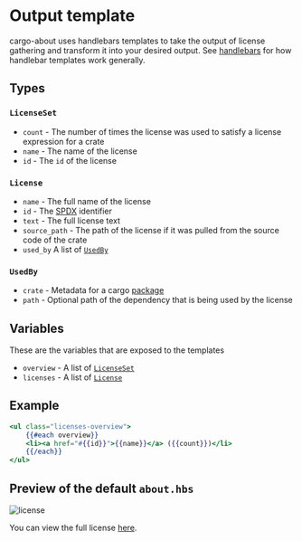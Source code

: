 # Output template

cargo-about uses handlebars templates to take the output of license gathering and transform it into your desired output. See [handlebars](https://handlebarsjs.com) for how handlebar templates work generally.

## Types

### `LicenseSet`

- `count` - The number of times the license was used to satisfy a license expression for a crate
- `name` - The name of the license
- `id` - The `id` of the license

### `License`

- `name` - The full name of the license
- `id` - The [SPDX](https://spdx.dev/ids/) identifier
- `text` - The full license text
- `source_path` - The path of the license if it was pulled from the source code of the crate
- `used_by` A list of [`UsedBy`](#usedby)

### `UsedBy`

- `crate` - Metadata for a cargo [package](https://docs.rs/cargo_metadata/newest/cargo_metadata/struct.Package.html)
- `path` - Optional path of the dependency that is being used by the license

## Variables

These are the variables that are exposed to the templates

- `overview` - A list of [`LicenseSet`](#licenseset)
- `licenses` - A list of [`License`](#license)

## Example

```hbs
<ul class="licenses-overview">
    {{#each overview}}
    <li><a href="#{{id}}">{{name}}</a> ({{count}})</li>
    {{/each}}
</ul>
```

## Preview of the default `about.hbs`

![license](https://i.imgur.com/pvOjj06.png)

You can view the full license [here](default-example.html).
